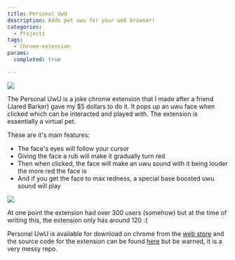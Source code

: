 ```yaml
---
title: Personal UwU
description: Adds pet uwu for your web browser!
categories:
  - Projects
tags:
  - chrome-extension
params:
  completed: true

---
```


![](/images/projects/personal-uwu.webp)

The Personal UwU is a joke chrome extension that I made after a friend (Jared Barker) gave my $5 dollars to do it. It pops up an uwu face when clicked which can be interacted and played with. The extension is essentially a virtual pet.

These are it's main features:
- The face's eyes will follow your cursor
- Giving the face a rub will make it gradually turn red
- Then when clicked, the face will make an uwu sound with it being louder the more red the face is
- And if you get the face to max redness, a special base boosted uwu sound will play

![](/images/projects/personal-uwu2.webp)

At one point the extension had over 300 users (somehow) but at the time of writing this, the extension only has around 120 :(

Personal UwU is available for download on chrome from the [web store](https://chromewebstore.google.com/detail/personal-uwu/jelenkibbchjbpojbmnehknglfnjgmhb) and the source code for the extension can be found [here](https://github.com/marcusoosthuizen/personal-uwu) but be warned, it is a very messy repo.

